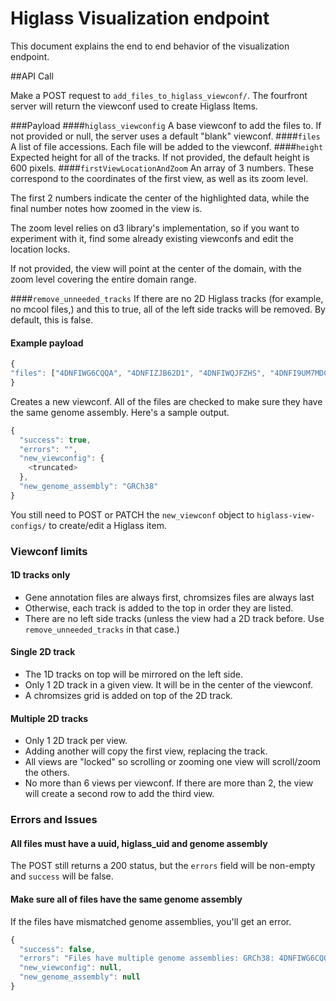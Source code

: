 # Higlass Visualization endpoint
This document explains the end to end behavior of the visualization endpoint.

##API Call

Make a POST request to `add_files_to_higlass_viewconf/`. The fourfront server will return the viewconf used to create 
Higlass Items.

###Payload
####`higlass_viewconfig`
A base viewconf to add the files to.
If not provided or null, the server uses a default "blank" viewconf.
####`files`
A list of file accessions. Each file will be added to the viewconf.
####`height`
Expected height for all of the tracks. If not provided, the default height is 600 pixels.
####`firstViewLocationAndZoom`
An array of 3 numbers. These correspond to the coordinates of the first view, as well as its zoom level.

The first 2 numbers indicate the center of the highlighted data, while the final number notes how zoomed in the view is.

The zoom level relies on d3 library's implementation, so if you want to experiment with it, find some already existing viewconfs and edit the location locks.

If not provided, the view will point at the center of the domain, with the zoom level covering the entire domain range.

####`remove_unneeded_tracks`
If there are no 2D Higlass tracks (for example, no mcool files,) and this to true, all of the left side tracks will be removed.
By default, this is false.

#### Example payload
```javascript
{
"files": ["4DNFIWG6CQQA", "4DNFIZJB62D1", "4DNFIWQJFZHS", "4DNFI9UM7MDC", "4DNFIZMTKWDI", "4DNFIC624FKJ"]
}
```

Creates a new viewconf. All of the files are checked to make sure they have the same genome assembly. Here's a sample output.

```javascript
{
  "success": true,
  "errors": "",
  "new_viewconfig": {
    <truncated>
  },
  "new_genome_assembly": "GRCh38"
}
```
</details>

You still need to POST or PATCH the `new_viewconf` object to `higlass-view-configs/` to create/edit a Higlass item.

### Viewconf limits
#### 1D tracks only
- Gene annotation files are always first, chromsizes files are always last
- Otherwise, each track is added to the top in order they are listed.
- There are no left side tracks (unless the view had a 2D track before. Use `remove_unneeded_tracks` in that case.)

#### Single 2D track
- The 1D tracks on top will be mirrored on the left side.
- Only 1 2D track in a given view. It will be in the center of the viewconf.
- A chromsizes grid is added on top of the 2D track.

#### Multiple 2D tracks
- Only 1 2D track per view.
- Adding another will copy the first view, replacing the track.
- All views are "locked" so scrolling or zooming one view will scroll/zoom the others.
- No more than 6 views per viewconf. If there are more than 2, the view will create a second row to add the third view.

### Errors and Issues
#### All files must have a uuid, higlass_uid and genome assembly
The POST still returns a 200 status, but the `errors` field will be non-empty and `success` will be false.
#### Make sure all of files have the same genome assembly
If the files have mismatched genome assemblies, you'll get an error.

```javascript
{
  "success": false,
  "errors": "Files have multiple genome assemblies: GRCh38: 4DNFIWG6CQQA, 4DNFIZJB62D1; GRCm38: 4DNFIU37KWB1, 4DNFIU37KWB1, 4DNFIU37KWB1, 4DNFIU37KWB1, 4DNFIU37KWB1, 4DNFIU37KWB1",
  "new_viewconfig": null,
  "new_genome_assembly": null
}
```
